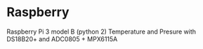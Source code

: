 # Raspberry
Raspberry Pi 3 model B (python 2) Temperature and Presure with DS18B20+ and ADC0805 + MPX6115A
